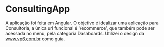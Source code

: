 # ConsultingApp

A aplicação foi feita em Angular.
O objetivo é idealizar uma aplicação para Consultoria, a única url funcional é '/ecommerce', que também pode ser acessada no menu, pela categoria Dashboards.
Utilizei o design da www.vp6.com.br como guia.
